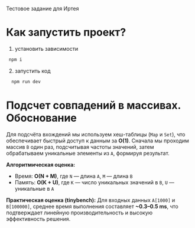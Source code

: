 Тестовое задание для Иртея

# Как запустить проект?
1. установить зависимости
```bash
 npm i
 ```

2. запустить код
```bash
  npm run dev
```

# Подсчет совпадений в массивах. Обоснование
Для подсчёта вхождений мы используем хеш-таблицы (`Map` и `Set`), что обеспечивает быстрый доступ к данным за **O(1)**. Сначала мы проходим массив `B` один раз, подсчитывая частоты значений, затем обрабатываем уникальные элементы из `A`, формируя результат.

**Алгоритмическая оценка:**

* Время: **O(N + M)**, где `N` — длина `A`, `M` — длина `B`
* Память: **O(K + U)**, где `K` — число уникальных значений в `B`, `U` — уникальные в `A`

**Практическая оценка (tinybench):**
Для входных данных `A[1000]` и `B[100000]`, среднее время выполнения составляет **\~0.3–0.5 ms**, что подтверждает линейную производительность и высокую эффективность решения.


